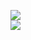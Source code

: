 [![](https://img.shields.io/badge/Made%20With-Github%20Spray-lightgrey.svg?style=for-the-badge&logo=github)](https://github.com/Annihil/github-spray#31982)  
[![](https://i.imgur.com/2DrTn0Z.gif)](https://github.com/Annihil/github-spray)